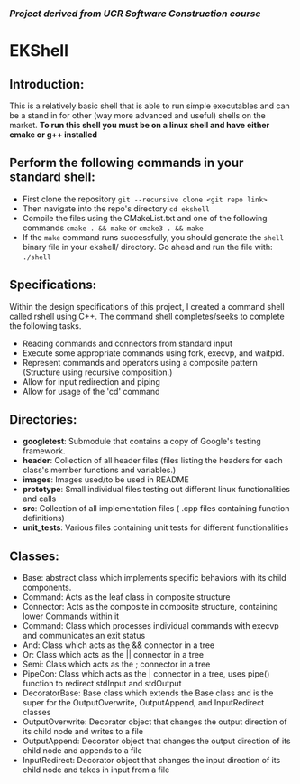 ### *Project derived from UCR Software Construction course*

# EKShell
## Introduction:
This is a relatively basic shell that is able to run simple executables and can be a stand in for other (way more advanced and useful) shells on the market. 
**To run this shell you must be on a linux shell and have either cmake or g++ installed**
## Perform the following commands in your standard shell:
- First clone the repository
```git --recursive clone <git repo link>```
- Then navigate into the repo's directory
```cd ekshell```
- Compile the files using the CMakeList.txt and one of the following commands
```cmake . && make``` or ```cmake3 . && make```
- If the `make` command runs successfully, you should generate the `shell` binary file in your ekshell/ directory. Go ahead and run the file with: 
```./shell```

## Specifications:
Within the design specifications of this project, I created a command shell called rshell using C++.
The command shell completes/seeks to complete the following tasks. 
- Reading commands and connectors from standard input
- Execute some appropriate commands using fork, execvp, and waitpid.
- Represent commands and operators using a composite pattern (Structure using recursive composition.)
- Allow for input redirection and piping
- Allow for usage of the 'cd' command

## Directories:
* **googletest**: Submodule that contains a copy of Google's testing framework.
* **header**: Collection of all header files (files listing the headers for each class's member functions and variables.)
* **images**: Images used/to be used in README
* **prototype**: Small individual files testing out different linux functionalities and calls
* **src**: Collection of all implementation files ( .cpp files containing function definitions)
* **unit_tests**: Various files containing unit tests for different functionalities

## Classes:
* Base: abstract class which implements specific behaviors with its child components.
* Command: Acts as the leaf class in composite structure
* Connector: Acts as the composite in composite structure, containing lower Commands within it
* Command: Class which processes individual commands with execvp and communicates an exit status
* And: Class which acts as the && connector in a tree
* Or: Class which acts as the || connector in a tree
* Semi: Class which acts as the ; connector in a tree
* PipeCon: Class which acts as the | connector in a tree, uses pipe() function to redirect stdInput and stdOutput
* DecoratorBase: Base class which extends the Base class and is the super for the OutputOverwrite, OutputAppend, and InputRedirect classes
* OutputOverwrite: Decorator object that changes the output direction of its child node and writes to a file 
* OutputAppend: Decorator object that changes the output direction of its child node and appends to a file
* InputRedirect: Decorator object that changes the input direction of its child node and takes in input from a file
